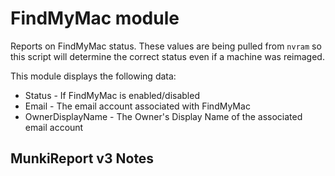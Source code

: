 FindMyMac module
======
Reports on FindMyMac status. These values are being pulled from `nvram` so this script will determine the correct status even if a machine was reimaged.

This module displays the following data:

* Status - If FindMyMac is enabled/disabled
* Email - The email account associated with FindMyMac
* OwnerDisplayName - The Owner's Display Name of the associated email account

MunkiReport v3 Notes
--------------------

